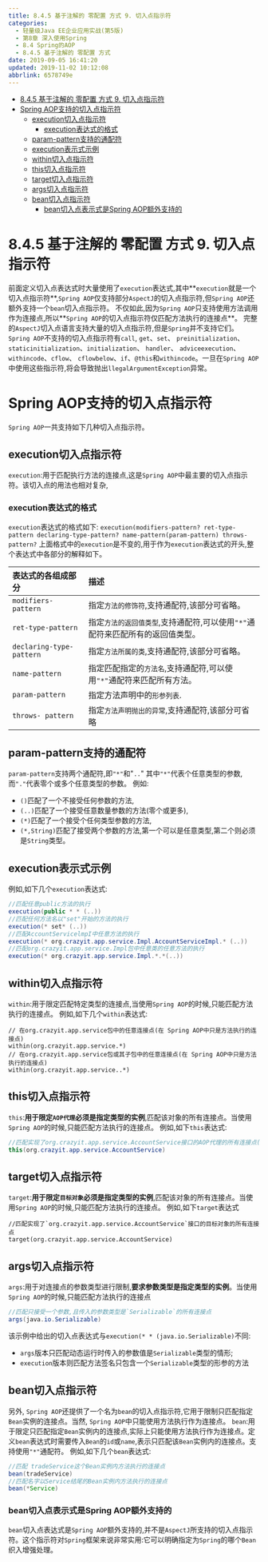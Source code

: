 ```yaml
---
title: 8.4.5 基于注解的 零配置 方式 9. 切入点指示符
categories: 
  - 轻量级Java EE企业应用实战(第5版)
  - 第8章 深入使用Spring
  - 8.4 Spring的AOP
  - 8.4.5 基于注解的 零配置 方式
date: 2019-09-05 16:41:20
updated: 2019-11-02 10:12:08
abbrlink: 6578749e
---
```

<div id='my_toc'>

- [8.4.5 基于注解的 零配置 方式 9. 切入点指示符](/JavaReadingNotes/6578749e/#8-4-5-基于注解的-零配置-方式-9-切入点指示符)
- [Spring AOP支持的切入点指示符](/JavaReadingNotes/6578749e/#Spring-AOP支持的切入点指示符)
    - [execution切入点指示符](/JavaReadingNotes/6578749e/#execution切入点指示符)
        - [execution表达式的格式](/JavaReadingNotes/6578749e/#execution表达式的格式)
    - [param-pattern支持的通配符](/JavaReadingNotes/6578749e/#param-pattern支持的通配符)
    - [execution表示式示例](/JavaReadingNotes/6578749e/#execution表示式示例)
    - [within切入点指示符](/JavaReadingNotes/6578749e/#within切入点指示符)
    - [this切入点指示符](/JavaReadingNotes/6578749e/#this切入点指示符)
    - [target切入点指示符](/JavaReadingNotes/6578749e/#target切入点指示符)
    - [args切入点指示符](/JavaReadingNotes/6578749e/#args切入点指示符)
    - [bean切入点指示符](/JavaReadingNotes/6578749e/#bean切入点指示符)
        - [bean切入点表示式是Spring AOP额外支持的](/JavaReadingNotes/6578749e/#bean切入点表示式是Spring-AOP额外支持的)

</div>
<!--more-->
<script>if (navigator.platform.toLowerCase() == 'win32'){document.getElementById('my_toc').style.display = 'none';}</script>

<!--end-->
<!--SSTStart-->
# 8.4.5 基于注解的 零配置 方式 9. 切入点指示符 #
前面定义切入点表达式时大量使用了`execution`表达式,其中**`execution`就是一个切入点指示符**,`Spring AOP`仅支持部分`AspectJ`的切入点指示符,但`Spring AOP`还额外支持一个`bean`切入点指示符。
不仅如此,因为`Spring AOP`只支持使用方法调用作为连接点,所以**`Spring AOP`的切入点指示符仅匹配方法执行的连接点**。
完整的`AspectJ`切入点语言支持大量的切入点指示符,但是`Spring`并不支持它们。`Spring AOP`不支持的切入点指示符有`call`, `get`、`set`、 `preinitialization`、 `staticinitialization`、`initialization`、 `handler`、 `adviceexecution`、 `withincode`、`cflow`、 `cflowbelow`、`if`、`@this`和`withincode`。一旦在`Spring AOP`中使用这些指示符,将会导致抛出`llegalArgumentException`异常。
# Spring AOP支持的切入点指示符 #
`Spring AOP`一共支持如下几种切入点指示符。
## execution切入点指示符 ##
`execution`:用于匹配执行方法的连接点,这是`Spring AOP`中最主要的切入点指示符。该切入点的用法也相对复杂,
### execution表达式的格式 ###
`execution`表达式的格式如下:
`execution(modifiers-pattern? ret-type-pattern declaring-type-pattern? name-pattern(param-pattern) throws-pattern?`
上面格式中的`execution`是不变的,用于作为`execution`表达式的开头,整个表达式中各部分的解释如下。

|表达式的各组成部分|描述|
|:---|:---|
|`modifiers-pattern`|指定`方法的修饰符`,支持通配符,该部分可省略。|
|`ret-type-pattern`|指定`方法的返回值类型`,支持通配符,可以使用`"*"`通配符来匹配所有的返回值类型。|
|`declaring-type-pattern`|指定`方法所属的类`,支持通配符,该部分可省略。|
|`name-pattern`|指定匹配指定的`方法名`,支持通配符,可以使用`"*"`通配符来匹配所有方法。|
|`param-pattern`|指定方法声明中的`形参列表`.|
|`throws- pattern`|指定`方法声明抛出的异常`,支持通配符,该部分可省略|

## param-pattern支持的通配符 ##
`param-pattern`支持两个通配符,即`"*"`和"`..`"
其中`"*"`代表个任意类型的参数,而`"."`代表零个或多个任意类型的参数。
例如:
- `()`匹配了一个不接受任何参数的方法,
- `(..)`匹配了一个接受任意数量参数的方法(零个或更多),
- `(*)`匹配了一个接受个任何类型参数的方法,
- `(*,String)`匹配了接受两个参数的方法,第一个可以是任意类型,第二个则必须是`String`类型。

## execution表示式示例 ##
例如,如下几个`execution`表达式:
```java
//匹配任意public方法的执行
execution(public * * (..))
//匹配任何方法名以"set"开始的方法的执行
execution(* set* (..))
//匹配AccountServicelmpI中任意方法的执行
execution(* org.crazyit.app.service.Impl.AccountServiceImpl.* (..))
//匹配org.crazyit.app.service.Impl包中任意类的任意方法的执行
execution(* org.crazyit.app.service.Impl.*.*(..))
```
## within切入点指示符 ##
`within`:用于限定匹配特定类型的连接点,当使用`Spring AOP`的时候,只能匹配方法执行的连接点。
例如,如下几个`within`表达式:
```
// 在org.crazyit.app.service包中的任意连接点(在 Spring AOP中只是方法执行的连接点)
within(org.crazyit.app.service.*)
// 在org.crazyit.app.service包或其子包中的任意连接点(在 Spring AOP中只是方法执行的连接点)
within(org.crazyit.app.service..*)
```
## this切入点指示符 ##
`this`:**用于限定`AOP代理`必须是指定类型的实例**,匹配该对象的所有连接点。当使用`Spring AOP`的时候,只能匹配方法执行的连接点。
例如,如下`this`表达式:
```java
//匹配实现了org.crazyit.app.service.AccountService接口的AOP代理的所有连接点(在Spring AOP中只是方法执行的连接点)
this(org.crazyit.app.service.AccountService)
```
## target切入点指示符 ##
`target`:**用于限定`目标对象`必须是指定类型的实例**,匹配该对象的所有连接点。当使用`Spring AOP`的时候,只能匹配方法执行的连接点。
例如,如下`target`表达式

```
//匹配实现了`org.crazyit.app.service.AccountService`接口的目标对象的所有连接点
target(org.crazyit.app.service.AccountService)
```
## args切入点指示符 ##
`args`:用于对连接点的参数类型进行限制,**要求参数类型是指定类型的实例**。当使用`Spring AOP`的时候,只能匹配方法执行的连接点
```java
//匹配只接受一个参数,且传入的参数类型是`Serializable`的所有连接点
args(java.io.Serializable)
```
该示例中给出的切入点表达式与`execution(* * (java.io.Serializable)`不同:
- `args`版本只匹配动态运行时传入的参数值是`Serializable`类型的情形;
- `execution`版本则匹配方法签名只包含一个`Serializable`类型的形参的方法

## bean切入点指示符 ##
另外, `Spring AOP`还提供了一个名为`bean`的切入点指示符,它用于限制只匹配指定`Bean`实例的连接点。当然, `Spring AOP`中只能使用方法执行作为连接点。
`bean`:用于限定只匹配指定`Bean`实例内的连接点,实际上只能使用方法执行作为连接点。定义`bean`表达式时需要传入`Bean`的`id`或`name`,表示只匹配该`Bean`实例内的连接点。支持使用`"*"`通配符。
例如,如下几个`bean`表达式:
```java
//匹配 tradeService这个Bean实例内方法执行的连接点
bean(tradeService)
//匹配名字以Service结尾的Bean实例内方法执行的连接点
bean(*Service)
```
### bean切入点表示式是Spring AOP额外支持的 ###
`bean`切入点表达式是`Spring AOP`额外支持的,并不是`AspectJ`所支持的切入点指示符。这个指示符对`Spring`框架来说非常实用:它可以明确指定为`Spring`的哪个`Bean`织入增强处理。

<!--SSTStop-->

